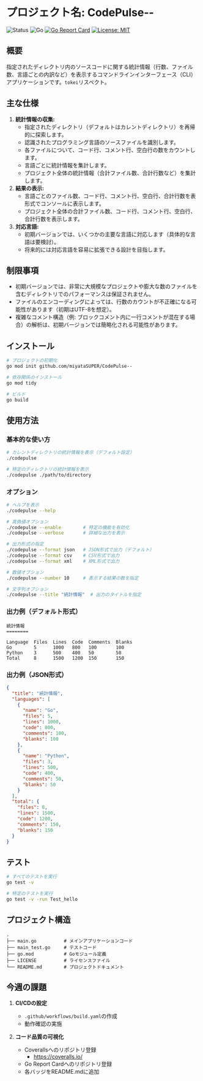 # プロジェクト名: CodePulse--
![Status](https://img.shields.io/badge/status-開発中-blue)
![Go](https://img.shields.io/badge/Go-1.21+-00ADD8?style=flat&logo=go)
[![Go Report Card](https://goreportcard.com/badge/github.com/miyataSUPER/CodePulse--)](https://goreportcard.com/report/github.com/miyataSUPER/CodePulse--)
[![License: MIT](https://img.shields.io/badge/License-MIT-yellow.svg)](https://opensource.org/licenses/MIT)

## 概要

指定されたディレクトリ内のソースコードに関する統計情報（行数、ファイル数、言語ごとの内訳など）を表示するコマンドラインインターフェース（CLI）アプリケーションです。`tokei`リスペクト。

## 主な仕様

1.  **統計情報の収集:**
    *   指定されたディレクトリ（デフォルトはカレントディレクトリ）を再帰的に探索します。
    *   認識されたプログラミング言語のソースファイルを識別します。
    *   各ファイルについて、コード行、コメント行、空白行の数をカウントします。
    *   言語ごとに統計情報を集計します。
    *   プロジェクト全体の統計情報（合計ファイル数、合計行数など）を集計します。
2.  **結果の表示:**
    *   言語ごとのファイル数、コード行、コメント行、空白行、合計行数を表形式でコンソールに表示します。
    *   プロジェクト全体の合計ファイル数、コード行、コメント行、空白行、合計行数を表示します。
3.  **対応言語:**
    *   初期バージョンでは、いくつかの主要な言語に対応します（具体的な言語は要検討）。
    *   将来的には対応言語を容易に拡張できる設計を目指します。

## 制限事項

*   初期バージョンでは、非常に大規模なプロジェクトや膨大な数のファイルを含むディレクトリでのパフォーマンスは保証されません。
*   ファイルのエンコーディングによっては、行数のカウントが不正確になる可能性があります（初期はUTF-8を想定）。
*   複雑なコメント構造（例: ブロックコメント内に一行コメントが混在する場合）の解析は、初期バージョンでは簡略化される可能性があります。

## インストール

```bash
# プロジェクトの初期化
go mod init github.com/miyataSUPER/CodePulse--

# 依存関係のインストール
go mod tidy

# ビルド
go build
```

## 使用方法

### 基本的な使い方

```bash
# カレントディレクトリの統計情報を表示（デフォルト設定）
./codepulse

# 特定のディレクトリの統計情報を表示
./codepulse ./path/to/directory
```

### オプション

```bash
# ヘルプを表示
./codepulse --help

# 真偽値オプション
./codepulse --enable        # 特定の機能を有効化
./codepulse --verbose       # 詳細な出力を表示

# 出力形式の指定
./codepulse --format json   # JSON形式で出力（デフォルト）
./codepulse --format csv    # CSV形式で出力
./codepulse --format xml    # XML形式で出力

# 数値オプション
./codepulse --number 10     # 表示する結果の数を指定

# 文字列オプション
./codepulse --title "統計情報"  # 出力のタイトルを指定
```

### 出力例（デフォルト形式）

```
統計情報
========

Language  Files  Lines  Code  Comments  Blanks
Go        5      1000   800   100       100
Python    3      500    400   50        50
Total     8      1500   1200  150       150
```

### 出力例（JSON形式）

```json
{
  "title": "統計情報",
  "languages": [
    {
      "name": "Go",
      "files": 5,
      "lines": 1000,
      "code": 800,
      "comments": 100,
      "blanks": 100
    },
    {
      "name": "Python",
      "files": 3,
      "lines": 500,
      "code": 400,
      "comments": 50,
      "blanks": 50
    }
  ],
  "total": {
    "files": 8,
    "lines": 1500,
    "code": 1200,
    "comments": 150,
    "blanks": 150
  }
}
```

## テスト

```bash
# すべてのテストを実行
go test -v

# 特定のテストを実行
go test -v -run Test_hello
```

## プロジェクト構造

```
.
├── main.go          # メインアプリケーションコード
├── main_test.go     # テストコード
├── go.mod           # Goモジュール定義
├── LICENSE          # ライセンスファイル
└── README.md        # プロジェクトドキュメント
```

## 今週の課題

1. **CI/CDの設定**
   - `.github/workflows/build.yaml`の作成
   - 動作確認の実施

2. **コード品質の可視化**
   - Coverallsへのリポジトリ登録
     - https://coveralls.io/
   - Go Report Cardへのリポジトリ登録
   - 各バッジをREADME.mdに追加



